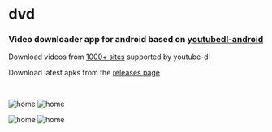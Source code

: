 # dvd

### Video downloader app for android based on [youtubedl-android](https://github.com/yausername/youtubedl-android)

Download videos from [1000+ sites](https://ytdl-org.github.io/youtube-dl/supportedsites.html) supported by youtube-dl

Download latest apks from the [releases page](https://github.com/yausername/dvd/releases)

</br>

![home](https://imgur.com/download/DdhdBuc) ![home](https://imgur.com/download/pdoJuHC)

![home](https://imgur.com/download/NxTJu6i) ![home](https://imgur.com/download/z3keg39)

